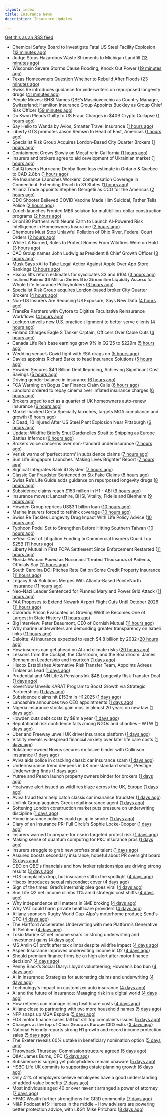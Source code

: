 ```yaml
---
layout: index
title: Insurance News
description: Insurance Updates

---
```


[Get this as an RSS feed](/insurance.rss)

<!-- news_marker starts -->
- Chemical Safety Board to Investigate Fatal US Steel Facility Explosion ([12 minutes ago](https://www.insurancejournal.com/news/east/2025/08/12/835451.htm))
- Judge Stops Hazardous Waste Shipments to Michigan Landfill ([13 minutes ago](https://www.insurancejournal.com/news/midwest/2025/08/12/835462.htm))
- Wisconsin Severe Storms Cause Flooding, Knock Out Power ([19 minutes ago](https://www.insurancejournal.com/news/midwest/2025/08/12/835459.htm))
- Texas Homeowners Question Whether to Rebuild After Floods ([23 minutes ago](https://www.insurancejournal.com/news/southcentral/2025/08/12/835448.htm))
- Swiss Re introduces guidance for underwriters on repurposed longevity drugs ([41 minutes ago](https://www.reinsurancene.ws/swiss-re-introduces-guidance-for-underwriters-on-repurposed-longevity-drugs/))
- People Moves: BHSI Names QBE’s Masciovecchio as Country Manager, Switzerland; Hamilton Insurance Group Appoints Buckley as Group Chief Risk Officer ([59 minutes ago](https://www.insurancejournal.com/news/international/2025/08/12/835438.htm))
- Do Kwon Pleads Guilty to US Fraud Charges in $40B Crypto Collapse ([1 hours ago](https://www.insurancejournal.com/news/national/2025/08/12/835435.htm))
- Say Hello to Wanda by Avios, Smarter Travel Insurance ([1 hours ago](https://insurance-edge.net/2025/08/12/say-hello-to-wanda-by-avios-smarter-travel-insurance/))
- Liberty GTS promotes Jason Remsen to Head of East, Americas ([1 hours ago](https://www.reinsurancene.ws/liberty-gts-promotes-jason-remsen-to-head-of-east-americas/))
- Specialist Risk Group Acquires London-Based City Quarter Brokers ([1 hours ago](https://www.insurancejournal.com/news/international/2025/08/12/835425.htm))
- Containment Grows Slowly on Megafire in California ([1 hours ago](https://www.insurancejournal.com/news/west/2025/08/12/835429.htm))
- Insurers and brokers agree to aid development of Ukrainian market ([1 hours ago](https://www.postonline.co.uk/news/7958879/insurers-and-brokers-agree-to-aid-development-of-ukrainian-market))
- CatIQ lowers Hurricane Debby flood loss estimate in Ontario & Quebec to CAD 2.8bn ([1 hours ago](https://www.reinsurancene.ws/catiq-lowers-hurricane-debby-flood-loss-estimate-in-ontario-quebec-to-cad-2-8bn/))
- Pie Insurance Launches Workers’ Compensation Coverage in Connecticut, Extending Reach to 39 States ([1 hours ago](https://www.insurtechinsights.com/pie-insurance-launches-workers-compensation-coverage-in-connecticut-extending-reach-to-39-states/))
- Allianz Trade appoints Stephen Georgetii as CCO for the Americas ([2 hours ago](https://www.reinsurancene.ws/allianz-trade-appoints-stephen-georgetii-as-cco-for-the-americas/))
- CDC Shooter Believed COVID Vaccine Made Him Suicidal, Father Tells Police ([2 hours ago](https://www.insurancejournal.com/news/southeast/2025/08/12/835406.htm))
- Zurich launches Fronted MBR solution for multibillion-dollar construction programs ([2 hours ago](https://www.reinsurancene.ws/zurich-launches-fronted-mbr-solution-for-multibillion-dollar-construction-programs/))
- Orion180 Partners with Neural Earth to Launch AI-Powered Risk Intelligence in Homeowners Insurance ([2 hours ago](https://www.insurtechinsights.com/orion180-partners-with-neural-earth-to-launch-ai-powered-risk-intelligence-in-homeowners-insurance/))
- Chemours Must Stop Unlawful Pollution of Ohio River, Federal Court Orders ([2 hours ago](https://www.insurancejournal.com/news/southeast/2025/08/12/835394.htm))
- While LA Burned, Rules to Protect Homes From Wildfires Were on Hold ([3 hours ago](https://www.insurancejournal.com/news/west/2025/08/12/835391.htm))
- CAC Group names John Ludwig as President & Chief Growth Officer ([3 hours ago](https://www.reinsurancene.ws/cac-group-names-john-ludwig-as-president-chief-growth-officer/))
- Musk Says xAI to Take Legal Action Against Apple Over App Store Rankings ([3 hours ago](https://www.insurancejournal.com/news/national/2025/08/12/835379.htm))
- Hiscox lifts return estimates for syndicates 33 and 6104 ([3 hours ago](https://www.reinsurancene.ws/hiscox-lifts-return-estimates-for-syndicates-33-and-6104/))
- Inclined Raises $8 Million Series B to Streamline Liquidity Access for Whole Life Insurance Policyholders ([3 hours ago](https://www.insurtechinsights.com/inclined-raises-8-million-series-b-to-streamline-liquidity-access-for-whole-life-insurance-policyholders/))
- Specialist Risk Group acquires London-based broker City Quarter Brokers ([4 hours ago](https://www.reinsurancene.ws/specialist-risk-group-acquires-london-based-broker-city-quarter-brokers/))
- Non-US Insurers Are Reducing US Exposure, Says New Data ([4 hours ago](https://insurance-edge.net/2025/08/12/non-us-insurers-are-reducing-us-exposure-says-new-data/))
- TransRe Partners with Cytora to Digitize Facultative Reinsurance Workflows ([4 hours ago](https://www.insurtechinsights.com/transre-partners-with-cytora-to-digitize-facultative-reinsurance-workflows/))
- Lockton unveils new U.S. practice alignment to better serve clients ([4 hours ago](https://www.reinsurancene.ws/lockton-unveils-new-u-s-practice-alignment-to-better-serve-clients/))
- Finland Charges Eagle S Tanker Captain, Officers Over Cable Cuts ([4 hours ago](https://www.insurancejournal.com/news/international/2025/08/12/835374.htm))
- Canada Life Re’s base earnings grow 9% in Q2’25 to $229m ([5 hours ago](https://www.reinsurancene.ws/canada-life-res-base-earnings-grow-9-in-q225-to-229m/))
- Wedding venue’s Covid fight with RSA drags on ([5 hours ago](https://www.postonline.co.uk/commercial/7958873/wedding-venue%E2%80%99s-covid-fight-with-rsa-drags-on))
- Davies appoints Richard Barke to head Insurance Solutions ([5 hours ago](https://www.insurancebusinessmag.com/uk/news/breaking-news/davies-appoints-richard-barke-to-head-insurance-solutions-545841.aspx))
- Howden Secures $4.1 Billion Debt Repricing, Achieving Significant Cost Savings ([5 hours ago](https://www.insurtechinsights.com/howden-secures-4-1-billion-debt-repricing-achieving-significant-cost-savings/))
- Driving gender balance in insurance ([6 hours ago](https://www.insurancebusinessmag.com/uk/news/breaking-news/driving-gender-balance-in-insurance-545839.aspx))
- FCA Warning on Bogus Car Finance Claim Calls ([6 hours ago](https://insurance-edge.net/2025/08/12/fca-warning-on-bogus-car-finance-claim-calls/))
- Landlord ordered to repay cinema over inflated insurance charges ([6 hours ago](https://www.insurancebusinessmag.com/uk/news/legal-insights/landlord-ordered-to-repay-cinema-over-inflated-insurance-charges-545828.aspx))
- Brokers urged to act as a quarter of UK homeowners auto-renew insurance ([6 hours ago](https://www.insurancebusinessmag.com/uk/news/property-insurance/brokers-urged-to-act-as-a-quarter-of-uk-homeowners-autorenew-insurance-545833.aspx))
- Markel-backed Certa Specialty launches, targets MGA compliance and growth ([6 hours ago](https://www.insurancebusinessmag.com/uk/news/breaking-news/markelbacked-certa-specialty-launches-targets-mga-compliance-and-growth-545826.aspx))
- 2 Dead, 10 Injured After US Steel Plant Explosion Near Pittsburgh ([6 hours ago](https://www.insurancejournal.com/news/east/2025/08/12/835339.htm))
- Update: Wildfire Briefly Shut Dardanelles Strait to Shipping as Europe Battles Infernos ([6 hours ago](https://www.insurancejournal.com/news/international/2025/08/12/835363.htm))
- Brokers voice concerns over non-standard underinsurance ([7 hours ago](https://www.postonline.co.uk/broker/7958868/brokers-voice-concerns-over-non-standard-underinsurance))
- Verisk warns of ‘perfect storm’ in subsidence claims ([7 hours ago](https://www.postonline.co.uk/news/7958874/verisk-warns-of-%E2%80%98perfect-storm%E2%80%99-in-subsidence-claims))
- Sun Life Singapore Launches `Making Lives Brighter’ Report ([7 hours ago](https://insurance-edge.net/2025/08/12/sun-life-singapore-launches-making-lives-brighter-report/))
- Signicat Integrates Bank iD System ([7 hours ago](https://insurance-edge.net/2025/08/12/signicat-integrates-bank-id-system/))
- Classic Car Fraudster Sentenced on Six Fake Claims ([8 hours ago](https://insurance-edge.net/2025/08/12/classic-car-fraudster-sentenced-on-six-fake-claims/))
- Swiss Re’s Life Guide adds guidance on repurposed longevity drugs ([8 hours ago](https://ifamagazine.com/swiss-res-life-guide-adds-guidance-on-repurposed-longevity-drugs/))
- Subsidence claims reach £153 million in H1 - ABI ([9 hours ago](https://www.insurancebusinessmag.com/uk/news/catastrophe/subsidence-claims-reach-153-million-in-h1--abi-545817.aspx))
- Insurance moves: Lancashire, BHSI, Vitality, Fidelis and Blenheim ([9 hours ago](https://www.insurancebusinessmag.com/uk/news/breaking-news/insurance-moves-lancashire-bhsi-vitality-fidelis-and-blenheim-545816.aspx))
- Howden Group reprices US$3.1 billion loan ([10 hours ago](https://www.insurancebusinessmag.com/uk/news/breaking-news/howden-group-reprices-us3-1-billion-loan-545809.aspx))
- Marine insurers forced to rethink coverage ([10 hours ago](https://www.insurancebusinessmag.com/uk/news/marine/marine-insurers-forced-to-rethink-coverage-545808.aspx))
- Swiss Re Tackles Longevity Drug Impact With Life Policy Advice ([10 hours ago](https://www.insurancejournal.com/news/international/2025/08/12/835354.htm))
- Typhoon Podul Set to Strengthen Before Hitting Southern Taiwan ([10 hours ago](https://www.insurancejournal.com/news/international/2025/08/12/835350.htm))
- 5-Year Cost of Litigation Funding to Commercial Insurers Could Top $25B ([11 hours ago](https://www.insurancejournal.com/news/national/2025/08/12/835334.htm))
- Liberty Mutual in First FCPA Settlement Since Enforcement Restarted ([11 hours ago](https://www.insurancejournal.com/news/national/2025/08/12/835328.htm))
- Florida Woman Posed as Nurse and Treated Thousands of Patients, Officials Say ([11 hours ago](https://www.insurancejournal.com/news/southeast/2025/08/12/835185.htm))
- South Carolina DOI Pitches Rate Cut on Some Credit Property Insurance ([11 hours ago](https://www.insurancejournal.com/news/southeast/2025/08/12/835286.htm))
- Legacy Risk Solutions Merges With Atlanta-Based PointeNorth Insurance ([11 hours ago](https://www.insurancejournal.com/news/southeast/2025/08/12/835221.htm))
- Neo-Nazi Leader Sentenced for Planned Maryland Power Grid Attack ([11 hours ago](https://www.insurancejournal.com/news/east/2025/08/12/835275.htm))
- FAA Proposes to Extend Newark Airport Flight Cuts Until October 2026 ([11 hours ago](https://www.insurancejournal.com/news/east/2025/08/12/835278.htm))
- Colorado Prison Evacuated as Growing Wildfire Becomes One of Largest in State History ([11 hours ago](https://www.insurancejournal.com/news/west/2025/08/12/835345.htm))
- Big Interview: Peter Beaumont, CEO of Cornish Mutual ([11 hours ago](https://www.postonline.co.uk/commercial/7957996/big-interview-peter-beaumont-ceo-of-cornish-mutual))
- Why marine underwriters are demanding greater transparency on Israeli links ([11 hours ago](https://www.postonline.co.uk/lloyd%E2%80%99slondon/7958862/why-marine-underwriters-are-demanding-greater-transparency-on-israeli-links))
- Deloitte: AI insurance expected to reach $4.8 billion by 2032 ([20 hours ago](https://www.dig-in.com/news/deloitte-ai-insurance-expected-to-reach-4-8-billion-by-2032))
- How insurers can get ahead on AI and climate risks ([20 hours ago](https://www.dig-in.com/news/how-insurers-can-get-ahead-on-ai-and-climate-risks))
- Lessons from the Cockpit, the Classroom, and the Boardroom: James Benham on Leadership and Insurtech ([1 days ago](https://www.insurtechinsights.com/lessons-from-the-cockpit-the-classroom-and-the-boardroom-james-benham-on-leadership-and-insurtech/))
- Hiscox Establishes Alternative Risk Transfer Team, Appoints Adrees Tinkler as Lead ([1 days ago](https://www.insurtechinsights.com/hiscox-establishes-alternative-risk-transfer-team-appoints-adrees-tinkler-as-lead/))
- Prudential and NN Life & Pensions Ink $4B Longevity Risk Transfer Deal ([1 days ago](https://www.insurtechinsights.com/prudential-and-nn-life-pensions-ink-4b-longevity-risk-transfer-deal/))
- KoverNow Unveils KARAT Program to Boost Growth via Strategic Partnerships ([1 days ago](https://www.insurtechinsights.com/kovernow-unveils-karat-program-to-boost-growth-via-strategic-partnerships/))
- Subsidence claims hit £153m in H1 2025 ([1 days ago](https://www.postonline.co.uk/claims/7958872/subsidence-claims-hit-%C2%A3153m-in-h1-2025))
- Lancashire announces two CEO appointments ([1 days ago](https://www.postonline.co.uk/lloyd%E2%80%99slondon/7958870/lancashire-announces-two-ceo-appointments))
- Nigeria insurance stocks gain most in almost 20 years on new law ([1 days ago](https://www.dig-in.com/articles/nigeria-insurance-stocks-gain-most-20-years-on-new-law))
- Howden cuts debt costs by $8m a year ([1 days ago](https://www.postonline.co.uk/news/7958871/howden-cuts-debt-costs-by-8m-a-year))
- Reputational risk confidence falls among NGOs and charities – WTW ([1 days ago](https://www.insurancebusinessmag.com/uk/news/non-profits/reputational-risk-confidence-falls-among-ngos-and-charities--wtw-545741.aspx))
- Uber and Freeway unveil UK driver insurance platform ([1 days ago](https://www.postonline.co.uk/personal/7958864/uber-and-freeway-unveil-uk-driver-insurance-platform))
- Vitality reveals widespread financial anxiety over later life care costs ([1 days ago](https://ifamagazine.com/vitality-reveals-widespread-financial-anxiety-over-later-life-care-costs/))
- Rokstone-owned Novus secures exclusive binder with Collinson Insurance ([1 days ago](https://www.insurancebusinessmag.com/uk/news/breaking-news/rokstoneowned-novus-secures-exclusive-binder-with-collinson-insurance-545690.aspx))
- Aviva aids police in cracking classic car insurance scam ([1 days ago](https://www.postonline.co.uk/claims/7958866/aviva-aids-police-in-cracking-classic-car-insurance-scam))
- Underinsurance trend deepens in UK non-standard sector, Prestige Underwriting finds ([1 days ago](https://www.insurancebusinessmag.com/uk/news/breaking-news/underinsurance-trend-deepens-in-uk-nonstandard-sector-prestige-underwriting-finds-545681.aspx))
- Yutree and Peach launch property owners binder for brokers ([1 days ago](https://www.insurancebusinessmag.com/uk/news/property-insurance/yutree-and-peach-launch-property-owners-binder-for-brokers-545680.aspx))
- Heatwave alert issued as wildfires blaze across the UK, Europe ([1 days ago](https://www.insurancebusinessmag.com/uk/news/catastrophe/heatwave-alert-issued-as-wildfires-blaze-across-the-uk-europe-545668.aspx))
- Aviva fraud team help catch classic car insurance fraudster ([1 days ago](https://www.insurancebusinessmag.com/uk/news/auto-motor/aviva-fraud-team-help-catch-classic-car-insurance-fraudster-545667.aspx))
- Unilink Group acquires Greek retail insurance agent ([1 days ago](https://www.insurancebusinessmag.com/uk/news/breaking-news/unilink-group-acquires-greek-retail-insurance-agent-545666.aspx))
- Softening London construction market puts pressure on underwriting discipline ([1 days ago](https://www.insurancebusinessmag.com/uk/news/construction-engineering/softening-london-construction-market-puts-pressure-on-underwriting-discipline-545665.aspx))
- Home insurance policies could go up in smoke ([1 days ago](https://www.insurancebusinessmag.com/uk/news/property-insurance/home-insurance-policies-could-go-up-in-smoke-545663.aspx))
- Diary of an Insurance PR: Full Circle's Sophie Locke-Cooper ([1 days ago](https://www.postonline.co.uk/people/7957975/diary-of-an-insurance-pr-full-circles-sophie-locke-cooper))
- Insurers warned to prepare for rise in targeted protest risk ([1 days ago](https://www.postonline.co.uk/risk-management/7958207/insurers-warned-to-prepare-for-rise-in-targeted-protest-risk))
- Making sense of quantum computing for P&C insurance pros ([1 days ago](https://www.dig-in.com/opinion/making-sense-of-quantum-computing-for-p-c-insurance-pros))
- Insurers struggle to grab new professional talent ([1 days ago](https://www.dig-in.com/news/insurers-struggle-to-grab-new-professional-talent))
- Assured boosts secondary insurance, hopeful about PR oversight board ([3 days ago](https://www.dig-in.com/news/assured-boosts-secondary-insurance-hopeful-about-pr-oversight-board))
- CEO on QBE's financials and how broker relationships are driving strong results ([3 days ago](https://www.insurancebusinessmag.com/uk/news/breaking-news/ceo-on-qbes-financials-and-how-broker-relationships-are-driving-strong-results-545610.aspx))
- FOS complaints drop, but insurance still in the spotlight ([4 days ago](https://www.insurancebusinessmag.com/uk/news/breaking-news/fos-complaints-drop-but-insurance-still-in-the-spotlight-545600.aspx))
- Hiscox introduces sexual misconduct cover ([4 days ago](https://www.postonline.co.uk/commercial/7958861/hiscox-introduces-sexual-misconduct-cover))
- Sign of the times: Grad’s internship plea goes viral ([4 days ago](https://www.postonline.co.uk/news/7958858/sign-of-the-times-grad%E2%80%99s-internship-plea-goes-viral))
- Sun Life Q2 net income climbs 11% amid strategic cost shifts ([4 days ago](https://www.insurancebusinessmag.com/uk/news/breaking-news/sun-life-q2-net-income-climbs-11-amid-strategic-cost-shifts-545533.aspx))
- Why independence still matters in SME broking ([4 days ago](https://www.insurancebusinessmag.com/uk/news/breaking-news/why-independence-still-matters-in-sme-broking-545531.aspx))
- Why VAT could harm private healthcare providers ([4 days ago](https://ifamagazine.com/why-vat-could-harm-private-healthcare-providers/))
- Allianz sponsors Rugby World Cup; Alps's motorhome product; Send's CFO ([4 days ago](https://www.postonline.co.uk/news/7958853/allianz-sponsors-rugby-world-cup-alpss-motorhome-product-sends-cfo))
- The Hartford Accelerates Underwriting with mea Platform’s Generative AI Solution ([4 days ago](https://www.insurtechinsights.com/the-hartford-accelerates-underwriting-with-mea-platforms-generative-ai-solution/))
- Tokio Marine Q1 net income soars on strong underwriting and investment gains ([4 days ago](https://www.insurancebusinessmag.com/uk/news/breaking-news/tokio-marine-q1-net-income-soars-on-strong-underwriting-and-investment-gains-545506.aspx))
- MS Amlin Q1 profit after tax climbs despite wildfire impact ([4 days ago](https://www.insurancebusinessmag.com/uk/news/breaking-news/ms-amlin-q1-profit-after-tax-climbs-despite-wildfire-impact-545503.aspx))
- Aspen Insurance improves underwriting income in Q2 ([4 days ago](https://www.insurancebusinessmag.com/uk/news/breaking-news/aspen-insurance-improves-underwriting-income-in-q2-545500.aspx))
- Should premium finance firms be on high alert after motor finance decision? ([4 days ago](https://www.postonline.co.uk/regulation/7958311/should-premium-finance-firms-be-on-high-alert-after-motor-finance-decision))
- Penny Black’s Social Diary: Lloyd’s volunteering; Howden’s bao bun ([4 days ago](https://www.postonline.co.uk/people/7958082/penny-black%E2%80%99s-social-diary-lloyd%E2%80%99s-volunteering-howden%E2%80%99s-bao-bun))
- AI in insurance: Strategies for automating claims and underwriting ([4 days ago](https://www.dig-in.com/opinion/strategies-for-automating-claims-and-underwriting-with-ai))
- Technology's impact on customized auto insurance ([4 days ago](https://www.dig-in.com/opinion/how-telematics-will-customize-auto-insurance))
- AI and the future of insurance: Managing risk in a digital world ([4 days ago](https://www.dig-in.com/opinion/using-ai-to-manage-risk-in-a-digital-world))
- How retirees can manage rising healthcare costs ([4 days ago](https://www.dig-in.com/news/fidelity-retiree-health-care-costs-on-the-rise))
- Allianz close to partnering with two more household names ([5 days ago](https://www.postonline.co.uk/news/7958857/allianz-close-to-partnering-with-two-more-household-names))
- NFP snaps up MGA Bspoke ([5 days ago](https://www.postonline.co.uk/news/7958856/nfp-snaps-up-mga-bspoke))
- FOS motor finance cases fall but still top complaints issues ([5 days ago](https://www.postonline.co.uk/personal/7958855/fos-motor-finance-cases-fall-but-still-top-complaints-issues))
- Changes at the top of Clear Group as Europe CEO exits ([5 days ago](https://www.postonline.co.uk/news/7958854/changes-at-the-top-of-clear-group-as-europe-ceo-exits))
- National Friendly reports strong H1 growth and record income protection sales ([5 days ago](https://ifamagazine.com/national-friendly-reports-strong-h1-growth-and-record-income-protection-sales/))
- The Exeter reveals 60% uptake in beneficiary nomination option ([5 days ago](https://ifamagazine.com/the-exeter-reveals-60-uptake-in-beneficiary-nomination-option/))
- Throwback Thursday: Commission structure agreed ([5 days ago](https://www.postonline.co.uk/broker/7956760/throwback-thursday-commission-structure-agreed))
- Q&A: James Burns, CFC ([5 days ago](https://www.postonline.co.uk/technology/7957874/qa-james-burns-cfc))
- Subsidence is surging yet policyholders remain unaware ([5 days ago](https://www.postonline.co.uk/claims/7958244/subsidence-is-surging-yet-policyholders-remain-unaware))
- HSBC Life UK commits to supporting estate planning growth ([6 days ago](https://ifamagazine.com/hsbc-life-uk-commits-to-supporting-estate-planning-growth/))
- Only 41% of employers believe employees have a good understanding of added-value benefits ([7 days ago](https://ifamagazine.com/only-41-of-employers-believe-employees-have-a-good-understanding-of-added-value-benefits/))
- Most individuals aged 40 or over haven’t arranged a power of attorney ([7 days ago](https://ifamagazine.com/most-individuals-aged-40-or-over-havent-arranged-a-power-of-attorney/))
- HFMC Wealth further strengthens the GRiD community ([7 days ago](https://ifamagazine.com/hfmc-wealth-further-strengthens-the-grid-community/))
- NI&P Podcast #15: Heroes in the middle – How advisers are powering better protection advice, with L&G’s Mike Pritchard ([8 days ago](https://ifamagazine.com/nip-podcast-15-heroes-in-the-middle-how-advisers-are-powering-better-protection-advice-with-lgs-mike-pritchard/))

<!-- news_marker ends -->